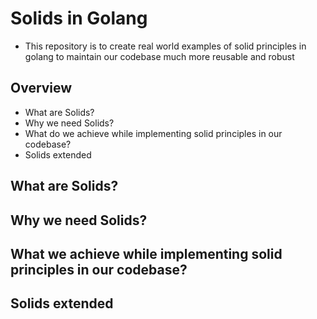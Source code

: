 # Solids in Golang
- This repository is to create real world examples of solid principles in golang to maintain our codebase much more reusable
and robust

## Overview
- What are Solids?
- Why we need Solids?
- What do we achieve while implementing solid principles in our codebase?
- Solids extended

## What are Solids?

## Why we need Solids?

## What we achieve while implementing solid principles in our codebase?

## Solids extended